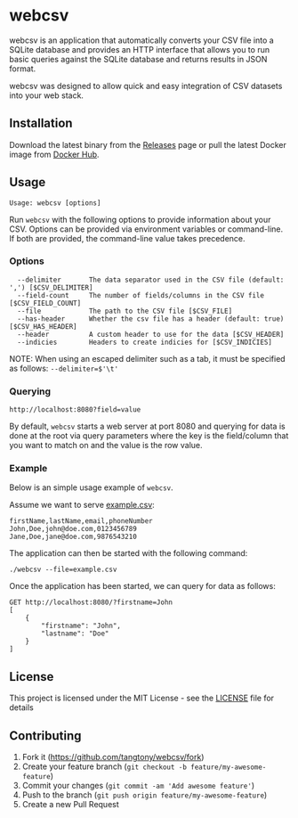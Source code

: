 # webcsv

webcsv is an application that automatically converts your CSV file into a SQLite database and provides an HTTP interface that allows you to run basic queries against the SQLite database and returns results in JSON format.

webcsv was designed to allow quick and easy integration of CSV datasets into your web stack.

## Installation

Download the latest binary from the [Releases](https://github.com/tangtony/webcsv/releases) page or pull the latest Docker image from [Docker Hub](https://cloud.docker.com/repository/docker/tangtony/webcsv).

## Usage
```
Usage: webcsv [options]
```

Run `webcsv` with the following options to provide information about your CSV. Options can be provided via environment variables or command-line. If both are provided, the command-line value takes precedence.

### Options
```
  --delimiter       The data separator used in the CSV file (default: ',') [$CSV_DELIMITER]
  --field-count     The number of fields/columns in the CSV file [$CSV_FIELD_COUNT]
  --file            The path to the CSV file [$CSV_FILE]
  --has-header      Whether the csv file has a header (default: true) [$CSV_HAS_HEADER]
  --header          A custom header to use for the data [$CSV_HEADER]
  --indicies        Headers to create indicies for [$CSV_INDICIES]
```

NOTE: When using an escaped delimiter such as a tab, it must be specified as follows:
`--delimiter=$'\t'`

### Querying
```
http://localhost:8080?field=value
```

By default, `webcsv` starts a web server at port 8080 and querying for data is done at the root via query parameters where the key is the field/column that you want to match on and the value is the row value.

### Example

Below is an simple usage example of `webcsv`. 

Assume we want to serve [example.csv](example.csv):
```
firstName,lastName,email,phoneNumber
John,Doe,john@doe.com,0123456789
Jane,Doe,jane@doe.com,9876543210
```

The application can then be started with the following command:
```
./webcsv --file=example.csv
```

Once the application has been started, we can query for data as follows:
```
GET http://localhost:8080/?firstname=John
[
    {
        "firstname": "John",
        "lastname": "Doe"
    }
]
```

## License

This project is licensed under the MIT License - see the [LICENSE](LICENSE) file for details

## Contributing

1. Fork it (<https://github.com/tangtony/webcsv/fork>)
2. Create your feature branch (`git checkout -b feature/my-awesome-feature`)
3. Commit your changes (`git commit -am 'Add awesome feature'`)
4. Push to the branch (`git push origin feature/my-awesome-feature`)
5. Create a new Pull Request
